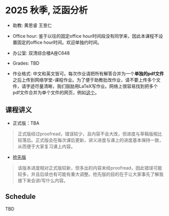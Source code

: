 # 2025 秋季, 泛函分析





- 助教: 黄思睿 王昱仁

- Office hour: 鉴于以往的固定office hour时间段没有同学来，因此本课程不设置固定的office hour时间。欢迎单独约时间。
  
- 办公室: 双清综合楼A座C648
  
- Grades: TBD
  
- 作业格式: 中文和英文皆可。每次作业请把所有解答合并为一个**单独的pdf文件**之后上传到网络学堂-课程作业。为了便于助教批改作业，请不要上传多个文件，请字迹尽量清晰，我们鼓励用LaTeX写作业。网络上很容易找到把多个pdf文件合并为单个文件的网页，例如[这个](https://www.ilovepdf.com/merge_pdf)。

## 课程讲义

- 正式版：TBA

> 正式版经过proofread，错误较少，且内容不会大改，但进度与草稿版相比较落后。正式版会在每次课后更新，讲义进度与课上的进度基本保持一致，从而便于大家复习课上内容。

- [抢先版](https://binguimath.github.io/Files/2025_FA.pdf)

> 该版本进度相对正式版较新，但多出的内容未经proofread，因此错误可能较多，并且后续也有可能有重大调整。抢先版的目的在于让大家事先了解我接下来会讲/写什么内容。



## Schedule

TBD
  

